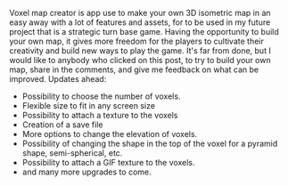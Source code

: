 Voxel map creator is app use to make your own 3D isometric map in an easy away with a lot of features and assets, for to be used in my future project that is a strategic turn base game. Having the opportunity to build your own map, it gives more freedom for the players to cultivate their creativity and build new ways to play the game.  It's far from done, but I would like to anybody who clicked on this post, to try to build your own map, share in the comments, and give me feedback on what can be improved.  Updates ahead:  

- Possibility to choose the number of voxels.  
- Flexible size to fit in any screen size  
- Possibility to attach a texture to the voxels 
- Creation of a save file  
- More options to change the elevation of voxels.  
- Possibility of changing the shape in the top of the voxel for a pyramid shape, semi-spherical, etc.  
- Possibility to attach a GIF texture to the voxels.  
- and many more upgrades to come.

